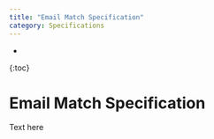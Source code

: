 ```yaml
---
title: "Email Match Specification"
category: Specifications
---
```


*
{:toc}

# Email Match Specification

Text here

